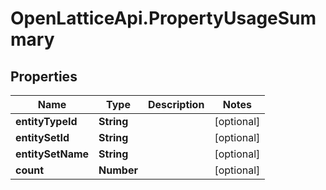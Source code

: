 # OpenLatticeApi.PropertyUsageSummary

## Properties

Name | Type | Description | Notes
------------ | ------------- | ------------- | -------------
**entityTypeId** | **String** |  | [optional] 
**entitySetId** | **String** |  | [optional] 
**entitySetName** | **String** |  | [optional] 
**count** | **Number** |  | [optional] 


